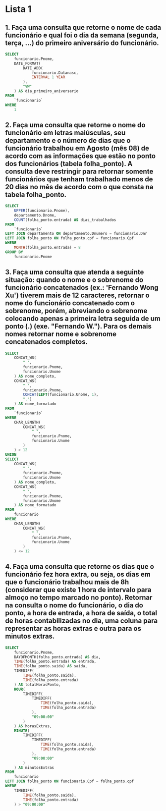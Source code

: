 # Lista 1
## 1. Faça uma consulta que retorne o nome de cada funcionário e qual foi o dia da semana (segunda, terça, ...) do primeiro aniversário do funcionário.
```sql
SELECT
    funcionario.Pnome,
    DATE_FORMAT(
        DATE_ADD(
            funcionario.Datanasc,
            INTERVAL 1 YEAR
        ),
        "%W"
    ) AS dia_primeiro_aniversario
FROM
    `funcionario`
WHERE
    1
```

## 2. Faça uma consulta que retorne o nome do funcionário em letras maiúsculas, seu departamento e o número de dias que o funcionário trabalhou em Agosto (mês 08) de acordo com as informações que estão no ponto dos funcionários (tabela folha_ponto). A consulta deve restringir para retornar somente funcionários que tenham trabalhado menos de 20 dias no mês de acordo com o que consta na tabela folha_ponto. 
```sql
SELECT
    UPPER(funcionario.Pnome),
    departamento.Dnome,
    COUNT(folha_ponto.entrada) AS dias_trabalhados
FROM
    `funcionario`
LEFT JOIN departamento ON departamento.Dnumero = funcionario.Dnr
LEFT JOIN folha_ponto ON folha_ponto.cpf = funcionario.Cpf
WHERE
    MONTH(folha_ponto.entrada) = 8
GROUP BY
    funcionario.Pnome
```

## 3. Faça uma consulta que atenda a seguinte situação: quando o nome e o sobrenome do funcionário concatenados (ex.: 'Fernando Wong Xu') tiverem mais de 12 caracteres, retornar o nome do funcionário concatenado com o sobrenome, porém, abreviando o sobrenome colocando apenas a primeira letra seguida de um ponto (.) (exe. "Fernando W."). Para os demais nomes retornar nome e sobrenome concatenados completos.
```sql
SELECT
    CONCAT_WS(
        " ",
        funcionario.Pnome,
        funcionario.Unome
    ) AS nome_completo,
    CONCAT_WS(
        " ",
        funcionario.Pnome,
        CONCAT(LEFT(funcionario.Unome, 1),
        ".")
    ) AS nome_formatado
FROM
    `funcionario`
WHERE
    CHAR_LENGTH(
        CONCAT_WS(
            " ",
            funcionario.Pnome,
            funcionario.Unome
        )
    ) > 12
UNION
SELECT
    CONCAT_WS(
        " ",
        funcionario.Pnome,
        funcionario.Unome
    ) AS nome_completo,
    CONCAT_WS(
        " ",
        funcionario.Pnome,
        funcionario.Unome
    ) AS nome_formatado
FROM
    funcionario
WHERE
    CHAR_LENGTH(
        CONCAT_WS(
            " ",
            funcionario.Pnome,
            funcionario.Unome
        )
    ) <= 12
```

## 4. Faça uma consulta que retorne os dias que o funcionário fez hora extra, ou seja, os dias em que o funcionário trabalhou mais de 8h (considerar que existe 1 hora de intervalo para almoço no tempo marcado no ponto). Retornar na consulta o nome do funcionário, o dia do ponto, a hora de entrada, a hora de saída, o total de horas contabilizadas no dia, uma coluna para representar as horas extras e outra para os minutos extras.

```sql
SELECT
    funcionario.Pnome,
    DAYOFMONTH(folha_ponto.entrada) AS dia,
    TIME(folha_ponto.entrada) AS entrada,
    TIME(folha_ponto.saida) AS saida,
    TIMEDIFF(
        TIME(folha_ponto.saida),
        TIME(folha_ponto.entrada)
    ) AS totalHorasPonto,
    HOUR(
        TIMEDIFF(
            TIMEDIFF(
                TIME(folha_ponto.saida),
                TIME(folha_ponto.entrada)
            ),
            "09:00:00"
        )
    ) AS horasExtras,
    MINUTE(
        TIMEDIFF(
            TIMEDIFF(
                TIME(folha_ponto.saida),
                TIME(folha_ponto.entrada)
            ),
            "09:00:00"
        )
    ) AS minutosExtras
FROM
    funcionario
LEFT JOIN folha_ponto ON funcionario.Cpf = folha_ponto.cpf
WHERE
    TIMEDIFF(
        TIME(folha_ponto.saida),
        TIME(folha_ponto.entrada)
    ) > "09:00:00"
```
